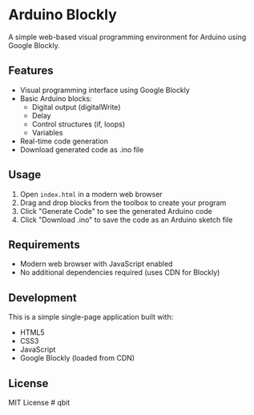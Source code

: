 # Arduino Blockly

A simple web-based visual programming environment for Arduino using Google Blockly.

## Features

- Visual programming interface using Google Blockly
- Basic Arduino blocks:
  - Digital output (digitalWrite)
  - Delay
  - Control structures (if, loops)
  - Variables
- Real-time code generation
- Download generated code as .ino file

## Usage

1. Open `index.html` in a modern web browser
2. Drag and drop blocks from the toolbox to create your program
3. Click "Generate Code" to see the generated Arduino code
4. Click "Download .ino" to save the code as an Arduino sketch file

## Requirements

- Modern web browser with JavaScript enabled
- No additional dependencies required (uses CDN for Blockly)

## Development

This is a simple single-page application built with:
- HTML5
- CSS3
- JavaScript
- Google Blockly (loaded from CDN)

## License

MIT License #   q b i t  
 